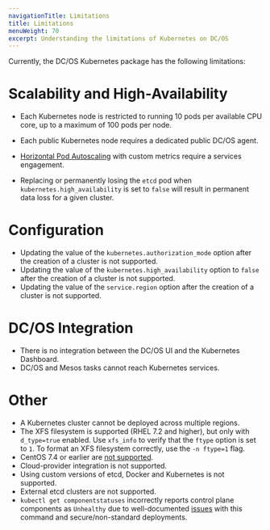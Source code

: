 ```yaml
---
navigationTitle: Limitations
title: Limitations
menuWeight: 70
excerpt: Understanding the limitations of Kubernetes on DC/OS
---
```


<!-- This source repo for this topic is https://github.com/mesosphere/dcos-kubernetes-cluster -->

Currently, the DC/OS Kubernetes package has the following limitations:

# Scalability and High-Availability

* Each Kubernetes node is restricted to running 10 pods per available CPU core, up to a maximum of 100 pods per node.
* Each public Kubernetes node requires a dedicated public DC/OS agent.
* [Horizontal Pod Autoscaling](https://kubernetes.io/docs/tasks/run-application/horizontal-pod-autoscale/) with custom metrics require a services engagement.


* Replacing or permanently losing the `etcd` pod when `kubernetes.high_availability` is set to `false` will result in permanent data loss for a given cluster.

# Configuration

* Updating the value of the `kubernetes.authorization_mode` option after the creation of a cluster is not supported.
* Updating the value of the `kubernetes.high_availability` option to `false` after the creation of a cluster is not supported.
* Updating the value of the `service.region` option after the creation of a cluster is not supported.

# DC/OS Integration

* There is no integration between the DC/OS UI and the Kubernetes Dashboard.
* DC/OS and Mesos tasks cannot reach Kubernetes services.

# Other

* A Kubernetes cluster cannot be deployed across multiple regions.
* The XFS filesystem is supported (RHEL 7.2 and higher), but only with `d_type=true` enabled.
  Use `xfs_info` to verify that the `ftype` option is set to `1`.
  To format an XFS filesystem correctly, use the `-n ftype=1` flag.
* CentOS 7.4 or earlier are [not supported](https://mesosphere-community.force.com/s/article/Critical-Issue-KMEM-MSPH-2018-0006).
* Cloud-provider integration is not supported.
* Using custom versions of etcd, Docker and Kubernetes is not supported.
* External etcd clusters are not supported.
* `kubectl get componentstatuses` incorrectly reports control plane components as `Unhealthy` due to well-documented [issues](https://github.com/kubernetes/kubernetes/issues/35773) with this command and secure/non-standard deployments.
